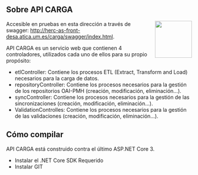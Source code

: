 ## Sobre API CARGA
[<img align="right" width="100px" src="https://dotnetfoundation.org/img/logo_big.svg" />](https://dotnetfoundation.org/projects?searchquery=IdentityServer&type=project)

Accesible en pruebas en esta dirección a través de swagger: http://herc-as-front-desa.atica.um.es/carga/swagger/index.html.

API CARGA es un servicio web que contienen 4 controladores, utilizados cada uno de ellos para su propio propósito:
 - etlController: Contiene los procesos ETL (Extract, Transform and Load) necesarios para la carga de datos.
 - repositoryController: Contiene los procesos necesarios para la gestión de los repositorios OAI-PMH (creación, modificación, eliminación...).
 - syncController: Contiene los procesos necesarios para la gestión de las sincronizaciones  (creación, modificación, eliminación...).
 - ValidationControlles: Contiene los procesos necesarios para la gestión de las validaciones  (creación, modificación, eliminación...).
 

## Cómo compilar
API CARGA está construido contra el último ASP.NET Core 3.

* Instalar el .NET Core SDK Requerido
* Instalar GIT